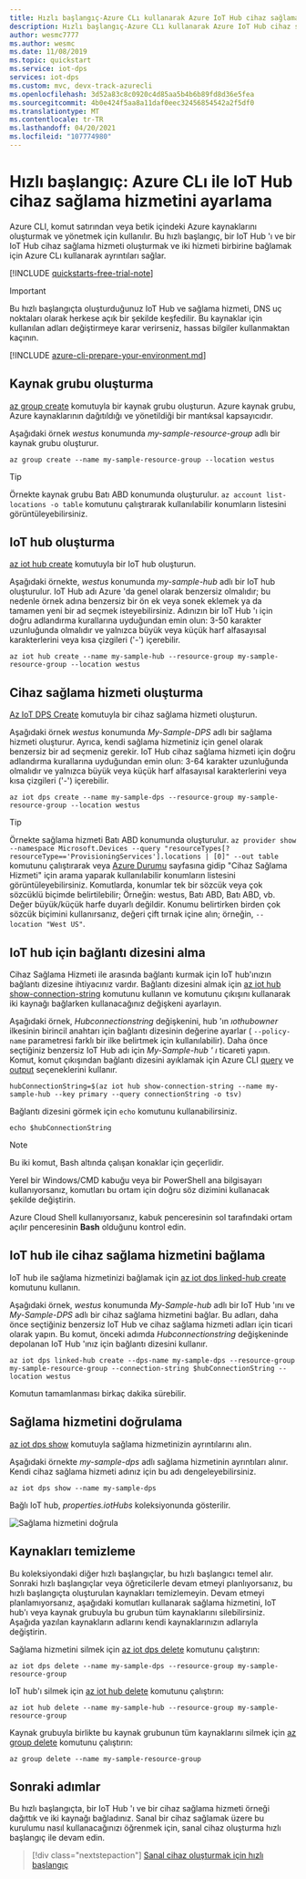 ```yaml
---
title: Hızlı başlangıç-Azure CLı kullanarak Azure IoT Hub cihaz sağlama hizmetini ayarlama
description: Hızlı başlangıç-Azure CLı kullanarak Azure IoT Hub cihaz sağlama hizmeti 'ni (DPS) ayarlama
author: wesmc7777
ms.author: wesmc
ms.date: 11/08/2019
ms.topic: quickstart
ms.service: iot-dps
services: iot-dps
ms.custom: mvc, devx-track-azurecli
ms.openlocfilehash: 3d52a83c8c0920c4d85aa5b4b6b89fd8d36e5fea
ms.sourcegitcommit: 4b0e424f5aa8a11daf0eec32456854542a2f5df0
ms.translationtype: MT
ms.contentlocale: tr-TR
ms.lasthandoff: 04/20/2021
ms.locfileid: "107774980"
---
```

# <a name="quickstart-set-up-the-iot-hub-device-provisioning-service-with-azure-cli"></a>Hızlı başlangıç: Azure CLı ile IoT Hub cihaz sağlama hizmetini ayarlama

Azure CLI, komut satırından veya betik içindeki Azure kaynaklarını oluşturmak ve yönetmek için kullanılır. Bu hızlı başlangıç, bir IoT Hub 'ı ve bir IoT Hub cihaz sağlama hizmeti oluşturmak ve iki hizmeti birbirine bağlamak için Azure CLı kullanarak ayrıntıları sağlar. 

[!INCLUDE [quickstarts-free-trial-note](../../includes/quickstarts-free-trial-note.md)]

> [!IMPORTANT]
> Bu hızlı başlangıçta oluşturduğunuz IoT Hub ve sağlama hizmeti, DNS uç noktaları olarak herkese açık bir şekilde keşfedilir. Bu kaynaklar için kullanılan adları değiştirmeye karar verirseniz, hassas bilgiler kullanmaktan kaçının.
>

[!INCLUDE [azure-cli-prepare-your-environment.md](../../includes/azure-cli-prepare-your-environment.md)]


## <a name="create-a-resource-group"></a>Kaynak grubu oluşturma

[az group create](/cli/azure/group#az_group_create) komutuyla bir kaynak grubu oluşturun. Azure kaynak grubu, Azure kaynaklarının dağıtıldığı ve yönetildiği bir mantıksal kapsayıcıdır. 

Aşağıdaki örnek *westus* konumunda *my-sample-resource-group* adlı bir kaynak grubu oluşturur.

```azurecli-interactive 
az group create --name my-sample-resource-group --location westus
```

> [!TIP]
> Örnekte kaynak grubu Batı ABD konumunda oluşturulur. `az account list-locations -o table` komutunu çalıştırarak kullanılabilir konumların listesini görüntüleyebilirsiniz.
>
>

## <a name="create-an-iot-hub"></a>IoT hub oluşturma

[az iot hub create](/cli/azure/iot/hub#az_iot_hub_create) komutuyla bir IoT hub oluşturun.

Aşağıdaki örnekte, *westus* konumunda *my-sample-hub* adlı bir IoT hub oluşturulur. IoT Hub adı Azure 'da genel olarak benzersiz olmalıdır; bu nedenle örnek adına benzersiz bir ön ek veya sonek eklemek ya da tamamen yeni bir ad seçmek isteyebilirsiniz. Adınızın bir IoT Hub 'ı için doğru adlandırma kurallarına uyduğundan emin olun: 3-50 karakter uzunluğunda olmalıdır ve yalnızca büyük veya küçük harf alfasayısal karakterlerini veya kısa çizgileri ('-') içerebilir. 

```azurecli-interactive 
az iot hub create --name my-sample-hub --resource-group my-sample-resource-group --location westus
```

## <a name="create-a-device-provisioning-service"></a>Cihaz sağlama hizmeti oluşturma

[Az IoT DPS Create](/cli/azure/iot/dps#az_iot_dps_create) komutuyla bir cihaz sağlama hizmeti oluşturun. 

Aşağıdaki örnek *westus* konumunda *My-Sample-DPS* adlı bir sağlama hizmeti oluşturur. Ayrıca, kendi sağlama hizmetiniz için genel olarak benzersiz bir ad seçmeniz gerekir. IoT Hub cihaz sağlama hizmeti için doğru adlandırma kurallarına uyduğundan emin olun: 3-64 karakter uzunluğunda olmalıdır ve yalnızca büyük veya küçük harf alfasayısal karakterlerini veya kısa çizgileri ('-') içerebilir.

```azurecli-interactive 
az iot dps create --name my-sample-dps --resource-group my-sample-resource-group --location westus
```

> [!TIP]
> Örnekte sağlama hizmeti Batı ABD konumunda oluşturulur. `az provider show --namespace Microsoft.Devices --query "resourceTypes[?resourceType=='ProvisioningServices'].locations | [0]" --out table` komutunu çalıştırarak veya [Azure Durumu](https://azure.microsoft.com/status/) sayfasına gidip "Cihaz Sağlama Hizmeti" için arama yaparak kullanılabilir konumların listesini görüntüleyebilirsiniz. Komutlarda, konumlar tek bir sözcük veya çok sözcüklü biçimde belirtilebilir; Örneğin: westus, Batı ABD, Batı ABD, vb. Değer büyük/küçük harfe duyarlı değildir. Konumu belirtirken birden çok sözcük biçimini kullanırsanız, değeri çift tırnak içine alın; örneğin, `--location "West US"`.
>

## <a name="get-the-connection-string-for-the-iot-hub"></a>IoT hub için bağlantı dizesini alma

Cihaz Sağlama Hizmeti ile arasında bağlantı kurmak için IoT hub'ınızın bağlantı dizesine ihtiyacınız vardır. Bağlantı dizesini almak için [az iot hub show-connection-string](/cli/azure/iot/hub#az_iot_hub_show_connection_string) komutunu kullanın ve komutunu çıkışını kullanarak iki kaynağı bağlarken kullanacağınız değişkeni ayarlayın. 

Aşağıdaki örnek, *Hubconnectionstring* değişkenini, hub 'ın *ıothubowner* ilkesinin birincil anahtarı için bağlantı dizesinin değerine ayarlar ( `--policy-name` parametresi farklı bir ilke belirtmek için kullanılabilir). Daha önce seçtiğiniz benzersiz IoT Hub adı için *My-Sample-hub ' ı* ticareti yapın. Komut, komut çıkışından bağlantı dizesini ayıklamak için Azure CLI [query](/cli/azure/query-azure-cli) ve [output](/cli/azure/format-output-azure-cli#tsv-output-format) seçeneklerini kullanır.

```azurecli-interactive 
hubConnectionString=$(az iot hub show-connection-string --name my-sample-hub --key primary --query connectionString -o tsv)
```

Bağlantı dizesini görmek için `echo` komutunu kullanabilirsiniz.

```azurecli-interactive 
echo $hubConnectionString
```

> [!NOTE]
> Bu iki komut, Bash altında çalışan konaklar için geçerlidir.
> 
> Yerel bir Windows/CMD kabuğu veya bir PowerShell ana bilgisayarı kullanıyorsanız, komutları bu ortam için doğru söz dizimini kullanacak şekilde değiştirin.
>
> Azure Cloud Shell kullanıyorsanız, kabuk penceresinin sol tarafındaki ortam açılır penceresinin **Bash** olduğunu kontrol edin.
>

## <a name="link-the-iot-hub-and-the-provisioning-service"></a>IoT hub ile cihaz sağlama hizmetini bağlama

IoT hub ile sağlama hizmetinizi bağlamak için [az iot dps linked-hub create](/cli/azure/iot/dps/linked-hub#az_iot_dps_linked_hub_create) komutunu kullanın. 

Aşağıdaki örnek, *westus* konumunda *My-Sample-hub* adlı bir IoT Hub 'ını ve *My-Sample-DPS* adlı bir cihaz sağlama hizmetini bağlar. Bu adları, daha önce seçtiğiniz benzersiz IoT Hub ve cihaz sağlama hizmeti adları için ticari olarak yapın. Bu komut, önceki adımda *Hubconnectionstring* değişkeninde depolanan IoT Hub 'ınız için bağlantı dizesini kullanır.

```azurecli-interactive 
az iot dps linked-hub create --dps-name my-sample-dps --resource-group my-sample-resource-group --connection-string $hubConnectionString --location westus
```

Komutun tamamlanması birkaç dakika sürebilir.

## <a name="verify-the-provisioning-service"></a>Sağlama hizmetini doğrulama

[az iot dps show](/cli/azure/iot/dps#az_iot_dps_show) komutuyla sağlama hizmetinizin ayrıntılarını alın.

Aşağıdaki örnekte *my-sample-dps* adlı sağlama hizmetinin ayrıntıları alınır. Kendi cihaz sağlama hizmeti adınız için bu adı dengeleyebilirsiniz.

```azurecli-interactive
az iot dps show --name my-sample-dps
```
Bağlı IoT hub, *properties.iotHubs* koleksiyonunda gösterilir.

![Sağlama hizmetini doğrula](./media/quick-setup-auto-provision-cli/verify-provisioning-service.png)

## <a name="clean-up-resources"></a>Kaynakları temizleme

Bu koleksiyondaki diğer hızlı başlangıçlar, bu hızlı başlangıcı temel alır. Sonraki hızlı başlangıçlar veya öğreticilerle devam etmeyi planlıyorsanız, bu hızlı başlangıçta oluşturulan kaynakları temizlemeyin. Devam etmeyi planlamıyorsanız, aşağıdaki komutları kullanarak sağlama hizmetini, IoT hub'ı veya kaynak grubuyla bu grubun tüm kaynaklarını silebilirsiniz. Aşağıda yazılan kaynakların adlarını kendi kaynaklarınızın adlarıyla değiştirin.

Sağlama hizmetini silmek için [az iot dps delete](/cli/azure/iot/dps#az_iot_dps_delete) komutunu çalıştırın:

```azurecli-interactive
az iot dps delete --name my-sample-dps --resource-group my-sample-resource-group
```
IoT hub'ı silmek için [az iot hub delete](/cli/azure/iot/hub#az_iot_hub_delete) komutunu çalıştırın:

```azurecli-interactive
az iot hub delete --name my-sample-hub --resource-group my-sample-resource-group
```

Kaynak grubuyla birlikte bu kaynak grubunun tüm kaynaklarını silmek için [az group delete](/cli/azure/group#az_group_delete) komutunu çalıştırın:

```azurecli-interactive
az group delete --name my-sample-resource-group
```

## <a name="next-steps"></a>Sonraki adımlar

Bu hızlı başlangıçta, bir IoT Hub 'ı ve bir cihaz sağlama hizmeti örneği dağıttık ve iki kaynağı bağladınız. Sanal bir cihaz sağlamak üzere bu kurulumu nasıl kullanacağınızı öğrenmek için, sanal cihaz oluşturma hızlı başlangıç ile devam edin.

> [!div class="nextstepaction"]
> [Sanal cihaz oluşturmak için hızlı başlangıç](./quick-create-simulated-device.md)
